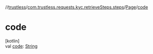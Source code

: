 //[trustless](../../../index.md)/[com.trustless.requests.kyc.retrieveSteps.steps](../index.md)/[Page](index.md)/[code](code.md)

# code

[kotlin]\
val [code](code.md): [String](https://kotlinlang.org/api/latest/jvm/stdlib/kotlin/-string/index.html)
